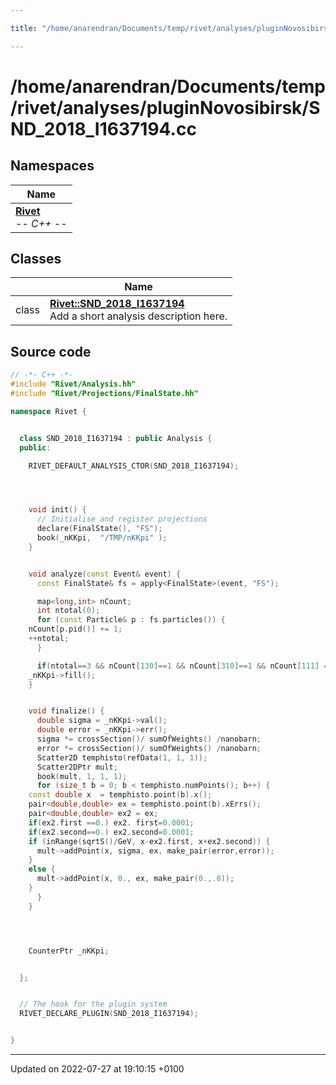 ```yaml
---

title: "/home/anarendran/Documents/temp/rivet/analyses/pluginNovosibirsk/SND_2018_I1637194.cc"

---
```


# /home/anarendran/Documents/temp/rivet/analyses/pluginNovosibirsk/SND_2018_I1637194.cc



## Namespaces

| Name           |
| -------------- |
| **[Rivet](http://example.org/namespaces/namespacerivet/)** <br>-*- C++ -*-  |

## Classes

|                | Name           |
| -------------- | -------------- |
| class | **[Rivet::SND_2018_I1637194](http://example.org/classes/classrivet_1_1snd__2018__i1637194/)** <br>Add a short analysis description here.  |




## Source code

```cpp
// -*- C++ -*-
#include "Rivet/Analysis.hh"
#include "Rivet/Projections/FinalState.hh"

namespace Rivet {


  class SND_2018_I1637194 : public Analysis {
  public:

    RIVET_DEFAULT_ANALYSIS_CTOR(SND_2018_I1637194);




    void init() {
      // Initialise and register projections
      declare(FinalState(), "FS");
      book(_nKKpi,  "/TMP/nKKpi" );
    }


    void analyze(const Event& event) {
      const FinalState& fs = apply<FinalState>(event, "FS");

      map<long,int> nCount;
      int ntotal(0);
      for (const Particle& p : fs.particles()) {
    nCount[p.pid()] += 1;
    ++ntotal;
      }

      if(ntotal==3 && nCount[130]==1 && nCount[310]==1 && nCount[111] ==1)
    _nKKpi->fill();
    }


    void finalize() {
      double sigma = _nKKpi->val();
      double error = _nKKpi->err();
      sigma *= crossSection()/ sumOfWeights() /nanobarn;
      error *= crossSection()/ sumOfWeights() /nanobarn; 
      Scatter2D temphisto(refData(1, 1, 1));
      Scatter2DPtr mult;
      book(mult, 1, 1, 1);
      for (size_t b = 0; b < temphisto.numPoints(); b++) {
    const double x  = temphisto.point(b).x();
    pair<double,double> ex = temphisto.point(b).xErrs();
    pair<double,double> ex2 = ex;
    if(ex2.first ==0.) ex2. first=0.0001;
    if(ex2.second==0.) ex2.second=0.0001;
    if (inRange(sqrtS()/GeV, x-ex2.first, x+ex2.second)) {
      mult->addPoint(x, sigma, ex, make_pair(error,error));
    }
    else {
      mult->addPoint(x, 0., ex, make_pair(0.,.0));
    }
      }
    }




    CounterPtr _nKKpi;


  };


  // The hook for the plugin system
  RIVET_DECLARE_PLUGIN(SND_2018_I1637194);


}
```


-------------------------------

Updated on 2022-07-27 at 19:10:15 +0100
